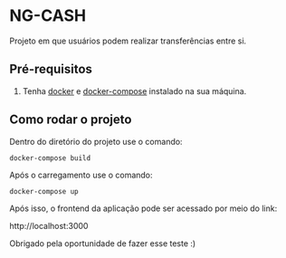 # NG-CASH

Projeto em que usuários podem realizar transferências entre si.

## Pré-requisitos

1. Tenha [docker](https://docs.docker.com/engine/install/) e [docker-compose](https://docs.docker.com/compose/) instalado na sua máquina.

## Como rodar o projeto

Dentro do diretório do projeto use o comando:

`docker-compose build`

Após o carregamento use o comando:

`docker-compose up`

Após isso, o frontend da aplicação pode ser acessado por meio do link:

http://localhost:3000


Obrigado pela oportunidade de fazer esse teste :)
